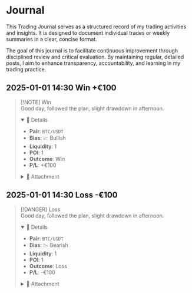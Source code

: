 # Journal

This Trading Journal serves as a structured record of my trading activities and insights. It is designed to document individual trades or weekly summaries in a clear, concise format.

The goal of this journal is to facilitate continuous improvement through disciplined review and critical evaluation. By maintaining regular, detailed posts, I aim to enhance transparency, accountability, and learning in my trading practice.

## 2025-01-01 14:30 <span class="win">Win +€100</span>
> [!NOTE] <span class="win">Win</span>  
> Good day, followed the plan, slight drawdown in afternoon.  
> 
> <details open>
> <summary>📂 Details</summary>
> 
> * **Pair**: <code>BTC/USDT</code>
> * **Bias**: 📈 Bullish
> * **Liquidity**: 1
> * **POI**: 1
> * **Outcome**: <span class="win">Win</span>
> * **P/L**: <span class="pl-circle">+€100</span>
> 
> </details>
> 
> <details>
> <summary>📎 Attachment</summary>
> <img src="/images/ftmo-challenge-passed.png" alt="FTMO Challenge Passed" style="max-width: 300px; margin-top: 0.5rem;" />
> </details>

## 2025-01-01 14:30 <span class="loss">Loss -€100</span>
> [!DANGER] <span class="loss">Loss</span>  
> Good day, followed the plan, slight drawdown in afternoon.  
> 
> <details open>
> <summary>📂 Details</summary>
> 
> * **Pair**: <code>BTC/USDT</code>
> * **Bias**: 📉 Bearish
> * **Liquidity**: 1
> * **POI**: 1
> * **Outcome**: <span class="loss">Loss</span>
> * **P/L**: <span class="pl-circle pl-negative">-€100</span>
> 
> </details>
> 
> <details>
> <summary>📎 Attachment</summary>
> <img src="/images/ftmo-challenge-passed.png" alt="FTMO Challenge Passed" style="max-width: 300px; margin-top: 0.5rem;" />
> </details>


